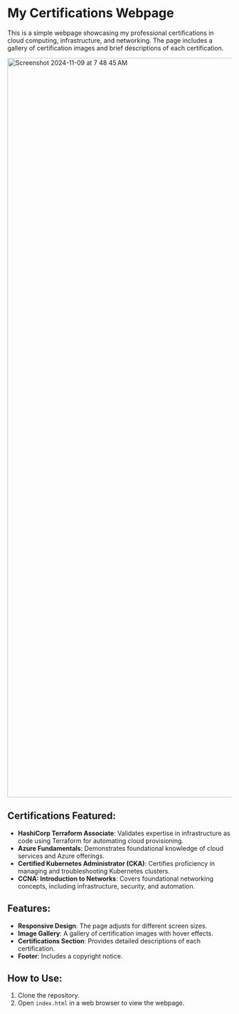 
# My Certifications Webpage

This is a simple webpage showcasing my professional certifications in cloud computing, infrastructure, and networking. The page includes a gallery of certification images and brief descriptions of each certification.

<img width="1660" alt="Screenshot 2024-11-09 at 7 48 45 AM" src="https://github.com/user-attachments/assets/9f6fce7d-2289-4899-8651-024b544288cf">

## Certifications Featured:
- **HashiCorp Terraform Associate**: Validates expertise in infrastructure as code using Terraform for automating cloud provisioning.
- **Azure Fundamentals**: Demonstrates foundational knowledge of cloud services and Azure offerings.
- **Certified Kubernetes Administrator (CKA)**: Certifies proficiency in managing and troubleshooting Kubernetes clusters.
- **CCNA: Introduction to Networks**: Covers foundational networking concepts, including infrastructure, security, and automation.

## Features:
- **Responsive Design**: The page adjusts for different screen sizes.
- **Image Gallery**: A gallery of certification images with hover effects.
- **Certifications Section**: Provides detailed descriptions of each certification.
- **Footer**: Includes a copyright notice.

## How to Use:
1. Clone the repository.
2. Open `index.html` in a web browser to view the webpage.


